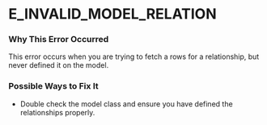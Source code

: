 # E_INVALID_MODEL_RELATION

### Why This Error Occurred
This error occurs when you are trying to fetch a rows for a relationship, but never defined it on the model.

### Possible Ways to Fix It
- Double check the model class and ensure you have defined the relationships properly.
